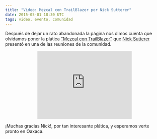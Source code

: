 ```yaml
---
title: "Video: Mezcal con TrailBlazer por Nick Sutterer"
date: 2015-05-01 18:30 UTC
tags: video, evento, comunidad
---
```


Después de dejar un rato abandonada la página nos dimos cuenta que olvidamos poner la plática ["Mezcal con TrailBlazer"](https://www.youtube.com/embed/x3xITElQe78) que [Nick Sutterer](https://twitter.com/apotonick) presentó en una de las reuniones de la comunidad.
<center>
	<iframe width="300" height="215" src="https://www.youtube.com/embed/x3xITElQe78?rel=0" frameborder="0" allowfullscreen></iframe>
</center>

¡Muchas gracias Nick!, por tan interesante plática, y esperamos verte pronto en Oaxaca.
